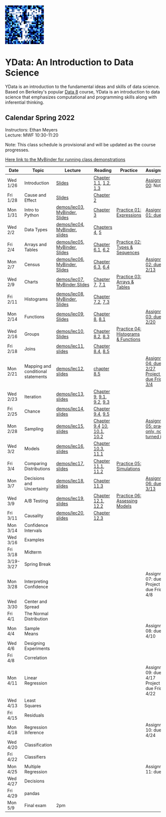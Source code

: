 <link rel="stylesheet" href="theme/css/main.css" />
<link rel="shortcut icon" type="image/x-icon" href="favicon.ico">

![noisy Y](./noiseY-150.png)


YData: An Introduction to Data Science
====

YData is an introduction to the fundamental ideas and skills of data science.
Based on Berkeley's popular [Data 8](http://data8.org) course, YData is an introduction to data science that emphasizes
computational and programming skills along with inferential thinking.


Calendar Spring 2022
---
Instructors: Ethan Meyers<br>
Lecture: MWF 10:30-11:20

Note: This class schedule is provisional and will be updated as the course progresses.

[Here link to the MyBinder for running class demonstrations](https://mybinder.org/v2/gh/YData123/sds123-sp22/HEAD?labpath=demos%2F)


 Date   |  Topic | Lecture | Reading | Practice | Assignment
----------- | ------------- | ------------ | ------------- | ----------- | -----------
Wed 1/26 |      Introduction	| [Slides](https://github.com/YData123/sds123-sp22/raw/main/lectures/ydata_slides_01.pdf) <!-- [demos/lec01](https://github.com/YData123/sds123-sp22/raw/main/demos/lec01.zip), [MyBinder](https://mybinder.org/v2/gh/YData123/sds123-sp22/main?filepath=%2Fdemos%2Flec01/%2Flec01.ipynb),  --> |  [Chapter 1.1](https://www.inferentialthinking.com/chapters/01/1/intro.html), [1.2](https://www.inferentialthinking.com/chapters/01/2/why-data-science.html), [1.3](https://www.inferentialthinking.com/chapters/01/3/Plotting_the_Classics.html) | | [Assignment 00](https://github.com/YData123/sds123-sp22/raw/main/hw/hw00.zip): Not due.
Fri 1/28 |      Cause and Effect | [Slides](https://github.com/YData123/sds123-sp22/raw/main/lectures/ydata_slides_02.pdf) | [Chapter 2](https://www.inferentialthinking.com/chapters/02/causality-and-experiments.html) |  |
Mon 1/31 | Intro to Python | [demos/lec03](https://github.com/YData123/sds123-sp22/raw/main/demos/lec03.zip), [MyBinder](https://mybinder.org/v2/gh/YData123/sds123-sp22/HEAD?labpath=demos%2Flec03), [Slides](https://github.com/YData123/sds123-sp22/raw/main/lectures/ydata_slides_03.pdf) | [Chapter 3](https://www.inferentialthinking.com/chapters/03/programming-in-python.html) |  [Practice 01: Expressions](https://github.com/YData123/sds123-sp22/raw/main/practice_exercises/practice01.zip) |<!-- [Assignment 00](https://github.com/YData123/sds123-sp22/raw/main/hw/hw00.zip) (Due Mon 2/8), [Assignment 00 pdf](https://github.com/YData123/sds123-sp22/raw/main/hw/hw00.pdf) --> [Assignment 01: due 2/6](https://github.com/YData123/sds123-sp22/raw/main/hw/hw01.zip) <!-- [Assignment 01 pdf](https://github.com/YData123/sds123-sp22/raw/main/hw/hw01.pdf) -->
Wed 2/2 | Data Types | [demos/lec04](https://github.com/YData123/sds123-sp22/raw/main/demos/lec04.zip), [MyBinder](https://mybinder.org/v2/gh/YData123/sds123-sp22/HEAD?labpath=demos%2Flec04), [slides](https://github.com/YData123/sds123-sp22/raw/main/lectures/ydata_slides_04.pdf) | [Chapters 4](https://www.inferentialthinking.com/chapters/04/Data_Types.html), [5](https://www.inferentialthinking.com/chapters/05/Sequences.html) |
Fri 2/4 | Arrays and Tables | [demos/lec05](https://github.com/YData123/sds123-sp22/raw/main/demos/lec05.zip), [MyBinder](https://mybinder.org/v2/gh/YData123/sds123-sp22/main?filepath=%2Fdemos%2Flec05%2Flec05.ipynb), [Slides](https://github.com/YData123/sds123-sp22/raw/main/lectures/ydata_slides_05.pdf) |  [Chapter 6.1](https://www.inferentialthinking.com/chapters/06/1/Sorting_Rows.html), [6.2](https://www.inferentialthinking.com/chapters/06/2/Selecting_Rows.html) |  [Practice 02: Types & Sequences](https://github.com/YData123/sds123-sp22/raw/main/practice_exercises/practice02.zip) |
Mon 2/7 | Census | [demos/lec06](https://github.com/YData123/sds123-sp22/raw/main/demos/lec06.zip), [MyBinder](https://mybinder.org/v2/gh/YData123/sds123-sp22/main?filepath=%2Fdemos%2Flec06%2Flec06.ipynb), [Slides](https://github.com/YData123/sds123-sp22/raw/main/lectures/ydata_slides_06.pdf)  | [Chapter 6.3](https://inferentialthinking.com/chapters/06/3/Example_Population_Trends.html), [6.4](https://inferentialthinking.com/chapters/06/4/Example_Sex_Ratios.html) | | [Assignment 02: due 2/13](https://github.com/YData123/sds123-sp22/raw/main/hw/hw02.zip) <!--, [Assignment 02 pdf](https://github.com/YData123/sds123-sp22/raw/main/hw/hw02.pdf) -->
Wed 2/9 | Charts | [demos/lec07](https://github.com/YData123/sds123-sp22/raw/main/demos/lec07.zip), [MyBinder](https://mybinder.org/v2/gh/YData123/sds123-sp22/HEAD?labpath=demos%2Flec07),[Slides](https://github.com/YData123/sds123-sp22/raw/main/lectures/ydata_slides_07.pdf) | [Chapter 7](https://inferentialthinking.com/chapters/07/Visualization.html), [7.1](https://inferentialthinking.com/chapters/07/1/Visualizing_Categorical_Distributions.html) | [Practice 03: Arrays & Tables](https://github.com/YData123/sds123-sp22/raw/main/practice_exercises/practice03.zip) |
Fri 2/11	| Histograms | [demos/lec08](https://github.com/YData123/sds123-sp22/raw/main/demos/lec08.zip), [MyBinder](https://mybinder.org/v2/gh/YData123/sds123-sp22/main?filepath=%2Fdemos%2Flec08%2Flec08.ipynb), [Slides](https://github.com/YData123/sds123-sp22/raw/main/lectures/ydata_slides_08.pdf) | [Chapter 7.2](https://inferentialthinking.com/chapters/07/2/Visualizing_Numerical_Distributions.html), [7.3](https://inferentialthinking.com/chapters/07/3/Overlaid_Graphs.html) |  |
Mon 2/14	| Functions | [demos/lec09](https://github.com/YData123/sds123-sp22/raw/main/demos/lec09.zip), [Slides](https://github.com/YData123/sds123-sp22/raw/main/lectures/ydata_slides_09.pdf) | [Chapter 8](https://www.inferentialthinking.com/chapters/08/Functions_and_Tables.html), [8.1](https://www.inferentialthinking.com/chapters/08/1/Applying_a_Function_to_a_Column.html)  | | [Assignment 03: due 2/20](https://github.com/YData123/sds123-sp22/raw/main/hw/hw03.zip)
Wed 2/16 | Groups | [demos/lec10](https://github.com/YData123/sds123-sp22/raw/main/demos/lec10.zip), [Slides](https://github.com/YData123/sds123-sp22/raw/main/lectures/ydata_slides_10.pdf) | [Chapter 8.2](https://www.inferentialthinking.com/chapters/08/2/Classifying_by_One_Variable.html), [8.3](https://www.inferentialthinking.com/chapters/08/3/Cross-Classifying_by_More_than_One_Variable.html) | [Practice 04: Histograms & Functions](https://github.com/YData123/sds123-sp22/raw/main/practice_exercises/practice04.zip) |
Fri 2/18 | Joins  | [demos/lec11](https://github.com/YData123/sds123-sp22/raw/main/demos/lec11.zip), [slides](https://github.com/YData123/sds123-sp22/raw/main/lectures/ydata_slides_11.pdf)  | [Chapter 8.4](https://www.inferentialthinking.com/chapters/08/4/Joining_Tables_by_Columns.html), [8.5](https://www.inferentialthinking.com/chapters/08/5/Bike_Sharing_in_the_Bay_Area.html) | |
Mon 2/21 | Mapping and conditional statements | [demos/lec12](https://github.com/YData123/sds123-sp22/raw/main/demos/lec12.zip), [slides](https://github.com/YData123/sds123-sp22/raw/main/lectures/ydata_slides_12.pdf) | [chapter 8.5](https://www.inferentialthinking.com/chapters/08/5/Bike_Sharing_in_the_Bay_Area.html) | |  [Assignment 04: due 2/27](https://github.com/YData123/sds123-sp22/raw/main/hw/hw04.zip) <br> [Project 1: due Friday 3/4](https://github.com/YData123/sds123-sp22/raw/main/projects/project1.zip)
Wed 2/23 | Iteration | [demos/lec13](https://github.com/YData123/sds123-sp22/raw/main/demos/lec13.zip), [slides](https://github.com/YData123/sds123-sp22/raw/main/lectures/ydata_slides_13.pdf) | [Chapter 9](https://www.inferentialthinking.com/chapters/09/Randomness.html), [9.1](https://www.inferentialthinking.com/chapters/09/1/Conditional_Statements.html), [9.2](https://www.inferentialthinking.com/chapters/09/2/Iteration.html), [9.3](https://www.inferentialthinking.com/chapters/09/3/Simulation.html) |
Fri 2/25 | Chance | [demos/lec14](https://github.com/YData123/sds123-sp22/raw/main/demos/lec14.zip), [slides](https://github.com/YData123/sds123-sp22/raw/main/lectures/ydata_slides_14.pdf) | [Chapter 9.4](https://www.inferentialthinking.com/chapters/09/4/Monty_Hall_Problem.html), [9.5](https://www.inferentialthinking.com/chapters/09/5/Finding_Probabilities.html) | |
Mon 2/28 | Sampling | [demos/lec15](https://github.com/YData123/sds123-sp22/raw/main/demos/lec15.zip), [slides](https://github.com/YData123/sds123-sp22/raw/main/lectures/ydata_slides_15.pdf) | [Chapter 9.4](https://www.inferentialthinking.com/chapters/09/4/Monty_Hall_Problem.html) [10](https://www.inferentialthinking.com/chapters/10/Sampling_and_Empirical_Distributions.html), [10.1](https://www.inferentialthinking.com/chapters/10/1/Empirical_Distributions.html), [10.2](https://www.inferentialthinking.com/chapters/10/2/Sampling_from_a_Population.html) | |<!-- [Practice 04b: Table manipulation](https://github.com/YData123/sds123-sp22/raw/main/practice_exercises/practice04b.zip) -->  [Assignment 05: practice only, not turned in](https://github.com/YData123/sds123-sp22/raw/main/hw/hw05.zip)
Wed 3/2 | Models | [demos/lec16](https://github.com/YData123/sds123-sp22/raw/main/demos/lec16.zip), [slides](https://github.com/YData123/sds123-sp22/raw/main/lectures/ydata_slides_16.pdf) | [Chapter 10.3](https://www.inferentialthinking.com/chapters/10/3/Empirical_Distribution_of_a_Statistic.html), [11.1](https://www.inferentialthinking.com/chapters/11/1/Assessing_Models.html) | <!--  [Practice 05: Sampling](https://github.com/YData123/sds123-sp22/raw/main/practice_exercises/practice05.zip) --> |
Fri 3/4 | Comparing Distributions  | [demos/lec17](https://github.com/YData123/sds123-sp22/raw/main/demos/lec17.zip), [slides](https://github.com/YData123/sds123-sp22/raw/main/lectures/ydata_slides_17.pdf) | [Chapter 11.1](https://www.inferentialthinking.com/chapters/11/1/Assessing_Models.html), [11.2](https://www.inferentialthinking.com/chapters/11/2/Multiple_Categories.html) | [Practice 05: Simulations](https://github.com/YData123/sds123-sp22/raw/main/practice_exercises/practice05.zip) |
Mon 3/7 | Decisions and Uncertainty | [demos/lec18](https://github.com/YData123/sds123-sp22/raw/main/demos/lec18.zip), [slides](https://github.com/YData123/sds123-sp22/raw/main/lectures/ydata_slides_18.pdf) | [Chapter 11.3](https://www.inferentialthinking.com/chapters/11/3/Decisions_and_Uncertainty.html) | |  [Assignment 06: due 3/13](https://github.com/YData123/sds123-sp22/raw/main/hw/hw06.zip)
Wed 3/9 | A/B Testing | [demos/lec19](https://github.com/YData123/sds123-sp22/raw/main/demos/lec19.zip), [slides](https://github.com/YData123/sds123-sp22/raw/main/lectures/ydata_slides_19.pdf) | [Chapter 12.1](https://www.inferentialthinking.com/chapters/12/1/AB_Testing.html), [12.2](https://www.inferentialthinking.com/chapters/12/2/Deflategate.html) | [Practice 06: Assessing Models](https://github.com/YData123/sds123-sp22/raw/main/practice_exercises/practice06.zip)|
Fri 3/11 |  Causality | [demos/lec20](https://github.com/YData123/sds123-sp22/raw/main/demos/lec20.zip), [slides](https://github.com/YData123/sds123-sp22/raw/main/lectures/ydata_slides_20.pdf) | [Chapter 12.3](https://www.inferentialthinking.com/chapters/12/3/Causality.html) | |
Mon 3/14 | Confidence Intervals | <!--	 [demos/lec23](https://github.com/YData123/sds123-sp22/raw/main/demos/lec23.zip), [MyBinder](https://mybinder.org/v2/gh/YData123/sds123-sp22/main?filepath=%2Fdemos%2Flec23%2Flec23.ipynb), [slides](https://github.com/YData123/sds123-sp22/raw/main/lectures/ydata_lecture_23.pdf) --> | <!-- [13](https://www.inferentialthinking.com/chapters/13/Estimation.html), [13.1](https://www.inferentialthinking.com/chapters/13/1/Percentiles.html), [13.2](https://www.inferentialthinking.com/chapters/13/2/Bootstrap.html) --> | |
Wed 3/16 |  Examples | <!-- [slides](https://github.com/YData123/sds123-sp22/raw/main/lectures/ydata_lecture_22.pdf) --> | <!--  --> | <!-- Midterm Review <br>  [Practice midterm 2, solutions](https://github.com/YData123/sds123-sp22/raw/main/exams/ydata-practiceMidterm2-sp22_solutions.pdf) --> |
Fri 3/18 | Midterm | | |  | <!-- [Midterm sample solutions](https://github.com/YData123/sds123-sp22/raw/main/exams/ydata-midterm-sp22_soln.pdf) -->
3/19-3/27 | Spring Break | | |
Mon 3/28 |    Interpreting Confidence |  <!-- [demos/lec24](https://github.com/YData123/sds123-sp22/raw/main/demos/lec24.zip), [MyBinder](https://mybinder.org/v2/gh/YData123/sds123-sp22/main?filepath=%2Fdemos%2Flec24%2Flec24.ipynb), [slides](https://github.com/YData123/sds123-sp22/raw/main/lectures/ydata_lecture_24.pdf)--> | <!-- [13.3](https://www.inferentialthinking.com/chapters/13/3/Confidence_Intervals.html), [13.4](https://www.inferentialthinking.com/chapters/13/4/Using_Confidence_Intervals.html) --> | | <!-- [Practice 07: Bootstrap](https://github.com/YData123/sds123-sp22/raw/main/practice_exercises/practice07.zip) --> <!-- (https://github.com/YData123/sds123-sp22/raw/main/hw/hw07.zip) (Due Thu 4/1), --> Assignment 07: due 4/3 <!-- (https://github.com/YData123/sds123-sp22/raw/main/hw/hw07/hw07.pdf) [MyBinder](https://mybinder.org/v2/gh/YData123/sds123-sp22/main?filepath=%2Fhw%2Fhw07%2Fhw07.ipynb) <br> [Practice midterm](https://github.com/YData123/sds123-sp22/raw/main/exams/ydata-midterm-sp19.pdf) [(sample solutions)](https://github.com/YData123/sds123-sp22/raw/main/exams/ydata-midterm-sp19_solutions.pdf) <br> [Study sheet](https://github.com/YData123/sds123-sp22/raw/main/exams/ydata-sp20-midterm-guide.pdf) --> <br> Project 2: due Friday 4/8<!-- (https://github.com/YData123/sds123-sp22/raw/main/projects/project2.zip) (Checkpoint Fri 4/9; Due Fri 4/16) [MyBinder](https://mybinder.org/v2/gh/YData123/sds123-sp22/main?filepath=%2Fprojects%2Fproject2%2Fproject2.ipynb), [Project 2 pdf](https://github.com/YData123/sds123-sp22/raw/main/projects/project2/project2.pdf) -->
Wed 3/30 | Center and Spread  | <!--	 [demos/lec25](https://github.com/YData123/sds123-sp22/raw/main/demos/lec25.zip), [MyBinder](https://mybinder.org/v2/gh/YData123/sds123-sp22/main?filepath=%2Fdemos%2Flec25%2Flec25.ipynb), [slides](https://github.com/YData123/sds123-sp22/raw/main/lectures/ydata_lecture_25.pdf)--> | <!-- [14](https://www.inferentialthinking.com/chapters/14/Why_the_Mean_Matters.html), [14.1](https://www.inferentialthinking.com/chapters/14/1/Properties_of_the_Mean.html), [14.2](https://www.inferentialthinking.com/chapters/14/2/Variability.html) --> | |
Fri 4/1 | The Normal Distribution | <!--	 [demos/lec26](https://github.com/YData123/sds123-sp22/raw/main/demos/lec26.zip), [MyBinder](https://mybinder.org/v2/gh/YData123/sds123-sp22/main?filepath=%2Fdemos%2Flec26%2Flec26.ipynb), [slides](https://github.com/YData123/sds123-sp22/raw/main/lectures/ydata_lecture_26.pdf)--> | <!-- [14.3](https://www.inferentialthinking.com/chapters/14/3/SD_and_the_Normal_Curve.html), [14.4](https://www.inferentialthinking.com/chapters/14/4/Central_Limit_Theorem.html) --> | |
Mon 4/4 |  Sample Means | <!-- [demos/lec27](https://github.com/YData123/sds123-sp22/raw/main/demos/lec27.zip), [MyBinder](https://mybinder.org/v2/gh/YData123/sds123-sp22/main?filepath=%2Fdemos%2Flec27%2Flec27.ipynb), [slides](https://github.com/YData123/sds123-sp22/raw/main/lectures/ydata_lecture_27.pdf) --> | <!-- [14.5](https://www.inferentialthinking.com/chapters/14/5/Variability_of_the_Sample_Mean.html) --> | | Assignment 08: due 4/10 <!--(https://github.com/YData123/sds123-sp22/raw/main/hw/hw08.zip) (Due Mon 4/12) [Assignment 08 pdf](https://github.com/YData123/sds123-sp22/raw/main/hw/hw08/hw08.pdf) [MyBinder](https://mybinder.org/v2/gh/YData123/sds123-sp22/main?filepath=%2Fhw%2Fhw08%2Fhw08.ipynb) -->
Wed 4/6 |  Designing Experiments | <!--	[demos/lec28](https://github.com/YData123/sds123-sp22/raw/main/demos/lec28.zip), [MyBinder](https://mybinder.org/v2/gh/YData123/sds123-sp22/main?filepath=%2Fdemos%2Flec28%2Flec28.ipynb), [slides](https://github.com/YData123/sds123-sp22/raw/main/lectures/ydata_lecture_28.pdf) --> | <!-- [14.6](https://www.inferentialthinking.com/chapters/14/6/Choosing_a_Sample_Size.html) --> | |
Fri 4/8 | Correlation | <!--	[demos/lec29](https://github.com/YData123/sds123-sp22/raw/main/demos/lec29.zip), [MyBinder](https://mybinder.org/v2/gh/YData123/sds123-sp22/main?filepath=%2Fdemos%2Flec29%2Flec29.ipynb), [slides](https://github.com/YData123/sds123-sp22/raw/main/lectures/ydata_lecture_29.pdf) --> | <!-- [15](https://www.inferentialthinking.com/chapters/15/Prediction.html), [15.1](https://www.inferentialthinking.com/chapters/15/1/Correlation.html) --> | |
Mon 4/11 |  Linear Regression | <!--	[demos/lec30](https://github.com/YData123/sds123-sp22/raw/main/demos/lec30.zip), [MyBinder](https://mybinder.org/v2/gh/YData123/sds123-sp22/main?filepath=%2Fdemos%2Flec30%2Flec30.ipynb), [slides](https://github.com/YData123/sds123-sp22/raw/main/lectures/ydata_lecture_30.pdf) --> | <!-- [15.2](https://www.inferentialthinking.com/chapters/15/2/Regression_Line.html) --> | | <!-- [Practice 08: Correlation](https://github.com/YData123/sds123-sp22/raw/main/practice_exercises/practice08.zip) --> Assignment 09: due 4/17 <!-- (https://github.com/YData123/sds123-sp22/raw/main/hw/hw09.zip) (Due Thu 4/15) [Assignment 09 pdf](https://github.com/YData123/sds123-sp22/raw/main/hw/hw09/hw09.pdf) [MyBinder](https://mybinder.org/v2/gh/YData123/sds123-sp22/main?filepath=%2Fhw%2Fhw09%2Fhw09.ipynb) <br> Project 2 checkpoint --><br> Project 3: due Friday 4/22 <!--(https://github.com/YData123/sds123-sp22/raw/main/projects/project3/project3.pdf) -->
Wed 4/13 | Least Squares | <!--	 [demos/lec31](https://github.com/YData123/sds123-sp22/raw/main/demos/lec31.zip), [MyBinder](https://mybinder.org/v2/gh/YData123/sds123-sp22/main?filepath=%2Fdemos%2Flec31%2Flec31.ipynb), [slides](https://github.com/YData123/sds123-sp22/raw/main/lectures/ydata_lecture_31.pdf) --> | <!-- [15.3](https://www.inferentialthinking.com/chapters/15/3/Method_of_Least_Squares.html), [15.4](https://www.inferentialthinking.com/chapters/15/4/Least_Squares_Regression.html) /main?filepath=%2Fprojects%2Fproject3%2Fproject3.ipynb) <br>  --> |
Fri 4/15 | Residuals | <!--	[demos/lec32](https://github.com/YData123/sds123-sp22/raw/main/demos/lec32.zip), [MyBinder](https://mybinder.org/v2/gh/YData123/sds123-sp22/main?filepath=%2Fdemos%2Flec32%2Flec32.ipynb), [slides](https://github.com/YData123/sds123-sp22/raw/main/lectures/ydata_lecture_32.pdf) --> | <!-- [15.5](https://www.inferentialthinking.com/chapters/15/5/Visual_Diagnostics.html), [15.6](https://www.inferentialthinking.com/chapters/15/6/Numerical_Diagnostics.html) --> | |
Mon 4/18 |  Regression Inference | <!--	[demos/lec33](https://github.com/YData123/sds123-sp22/raw/main/demos/lec33.zip), [MyBinder](https://mybinder.org/v2/gh/YData123/sds123-sp22/main?filepath=%2Fdemos%2Flec33%2Flec33.ipynb), [slides](https://github.com/YData123/sds123-sp22/raw/main/lectures/ydata_lecture_33.pdf) --> | <!-- [Chapter 16](https://www.inferentialthinking.com/chapters/16/Inference_for_Regression.html) -->  | | <!-- [Practice 09: Regression](https://github.com/YData123/sds123-sp22/raw/main/practice_exercises/practice09.zip) -->  Assignment 10: due 4/24 <!-- (https://github.com/YData123/sds123-sp22/raw/main/hw/hw10.zip) (Due Thu 4/22) [Assignment 10 pdf](https://github.com/YData123/sds123-sp22/raw/main/hw/hw10/hw10.pdf) [MyBinder](https://mybinder.org/v2/gh/YData123/sds123-sp22/main?filepath=%2Fhw%2Fhw10%2Fhw10.ipynb) <br> Project 2 due <br> [Project 3: Classifying Movies](https://github.com/YData123/sds123-sp22/raw/main/projects/project3.zip) (Checkpoint 4/26; Due Fri 4/30) [MyBinder](https://mybinder.org/v2/gh/YData123/sds123-sp22 -->
Wed 4/20 |  Classification | <!--	[demos/lec34](https://github.com/YData123/sds123-sp22/raw/main/demos/lec34.zip), [MyBinder](https://mybinder.org/v2/gh/YData123/sds123-sp22/main?filepath=%2Fdemos%2Flec34%2Flec34.ipynb), [slides](https://github.com/YData123/sds123-sp22/raw/main/lectures/ydata_lecture_34.pdf)--> | <!-- [17](https://www.inferentialthinking.com/chapters/17/Classification.html), [17.1](https://www.inferentialthinking.com/chapters/17/1/Nearest_Neighbors.html), [17.2](https://www.inferentialthinking.com/chapters/17/2/Training_and_Testing.html), [17.3](https://www.inferentialthinking.com/chapters/17/3/Rows_of_Tables.html) --> | |
Fri 4/22 | Classifiers | <!--	[demos/lec35](https://github.com/YData123/sds123-sp22/raw/main/demos/lec35.zip), [MyBinder](https://mybinder.org/v2/gh/YData123/sds123-sp22/main?filepath=%2Fdemos%2Flec35%2Flec35.ipynb), [slides](https://github.com/YData123/sds123-sp22/raw/main/lectures/ydata_lecture_35.pdf) --> | <!-- [17.4](https://www.inferentialthinking.com/chapters/17/4/Implementing_the_Classifier.html) --> | |
Mon 4/25 | Multiple Regression | <!-- [demos/lec36](https://github.com/YData123/sds123-sp22/raw/main/demos/lec36.zip), [MyBinder](https://mybinder.org/v2/gh/YData123/sds123-sp22/main?filepath=%2Fdemos%2Flec36%2Flec36.ipynb), [slides](https://github.com/YData123/sds123-sp22/raw/main/lectures/ydata_lecture_36.pdf) --> | <!-- [17.6](https://www.inferentialthinking.com/chapters/17/6/Multiple_Regression.html) --> | | <!-- Project 3 due<br> -->  Assignment 11: due 5/1 <!-- (https://github.com/YData123/sds123-sp22/raw/main/hw/hw11.zip) (Due Thu 5/6)  [Assignment 11 pdf](https://github.com/YData123/sds123-sp22/raw/main/hw/hw11/hw11.pdf) <br> [MyBinder](https://mybinder.org/v2/gh/YData123/sds123-sp22/main?filepath=%2Fhw%2Fhw11%2Fhw11.ipynb) <br> Project 3 checkpoint -->
Wed 4/27 | Decisions  | <!-- [demos/lec37](https://github.com/YData123/sds123-sp22/raw/main/demos/lec37.zip), [MyBinder](https://mybinder.org/v2/gh/YData123/sds123-sp22/main?filepath=%2Fdemos%2Flec37%2Flec37.ipynb), [slides](https://github.com/YData123/sds123-sp22/raw/main/lectures/ydata_lecture_37.pdf)  --> | <!-- [Chapter 18](https://www.inferentialthinking.com/chapters/18/Updating_Predictions.html) --> | |
Fri 4/29 | pandas  | <!--	[demos/lec38](https://github.com/YData123/sds123-sp22/raw/main/demos/lec38.zip), [MyBinder](https://mybinder.org/v2/gh/YData123/sds123-sp22/main?filepath=%2Fdemos%2Flec38%2Flec38.ipynb) --> | <!--  --> | <!-- Assignment 11 due 5/6 --> |
Mon 5/9 | Final exam  | 2pm  | <!--  --> | <!-- Assignment 11 due 5/6 --> |



<!-- Fri 5/7 |  Review |  [slides](https://github.com/YData123/sds123-sp22/raw/main/lectures/ydata_lecture_39_review.pdf) |  | [Practice final exam](https://github.com/YData123/sds123-sp22/raw/main/exams/final/ydata-sp19-final.pdf), [Practice final exam solutions](https://github.com/YData123/sds123-sp22/raw/main/exams/final/ydata-sp19-final-soln.pdf) <br> [final study sheet](https://github.com/YData123/sds123-sp22/raw/main/exams/final/ydata-final-cheat-sheet.pdf)

Thanks for a great semester!
-->
